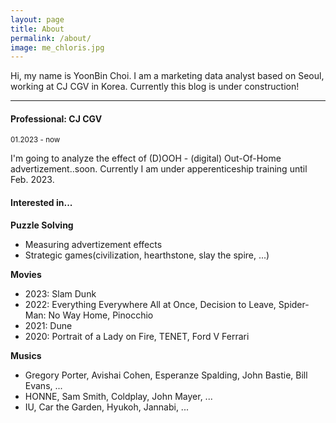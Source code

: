 ```yaml
---
layout: page
title: About
permalink: /about/
image: me_chloris.jpg
---
```


Hi, my name is YoonBin Choi. I am a marketing data analyst based on Seoul, working at CJ CGV in Korea. Currently this blog is under construction!

***

#### Professional: CJ CGV
<small>01.2023 - now</small>

I'm going to analyze the effect of (D)OOH - (digital) Out-Of-Home advertizement..soon. Currently I am under apperenticeship training until Feb. 2023.

#### Interested in...
**Puzzle Solving**
- Measuring advertizement effects
- Strategic games(civilization, hearthstone, slay the spire, ...)

**Movies**
- 2023: Slam Dunk
- 2022: Everything Everywhere All at Once, Decision to Leave, Spider-Man: No Way Home, Pinocchio
- 2021: Dune
- 2020: Portrait of a Lady on Fire, TENET, Ford V Ferrari

**Musics**
- Gregory Porter, Avishai Cohen, Esperanze Spalding, John Bastie, Bill Evans, ...
- HONNE, Sam Smith, Coldplay, John Mayer, ...
- IU, Car the Garden, Hyukoh, Jannabi, ...